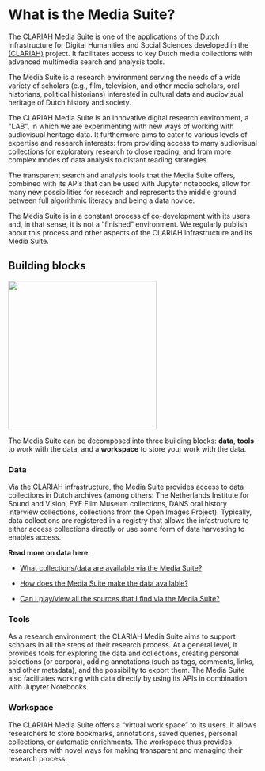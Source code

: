 # What is the Media Suite?

The CLARIAH Media Suite is one of the applications of the Dutch infrastructure for Digital Humanities and Social Sciences developed in the [(CLARIAH)](https://clariah.nl/) project. It facilitates access to key Dutch media collections with advanced multimedia search and analysis tools.

The Media Suite is a research environment serving the needs of a wide variety of scholars (e.g., film, television, and other media scholars, oral historians, political historians) interested in cultural data and audiovisual heritage of Dutch history and society.

The CLARIAH Media Suite is an innovative digital research environment, a "LAB", in which we are experimenting with new ways of working with audiovisual heritage data. It furthermore aims to cater to various levels of expertise and research interests: from providing access to many audiovisual collections for exploratory research to close reading; and from more complex modes of data analysis to distant reading strategies. 

The transparent search and analysis tools that the Media Suite offers, combined with its APIs that can be used with Jupyter notebooks, allow for many new possibilities for research and represents the middle ground between full algorithmic literacy and being a data novice. 

The Media Suite is in a constant process of co-development with its users and, in that sense, it is not a “finished” environment. We regularly publish about this process and other aspects of the CLARIAH infrastructure and its Media Suite. 

## Building blocks

<img src="https://raw.githubusercontent.com/CLARIAH/mediasuite-info/master/docs/_images/media-suite-illustration.png" width=300/>

The Media Suite can be decomposed into three building blocks: **data**, **tools** to work with the data, and a **workspace** to store your work with the data.

### Data

Via the CLARIAH infrastructure, the Media Suite provides access to data collections in Dutch archives (among others: The Netherlands Institute for Sound and Vision, EYE Film Museum collections, DANS oral history interview collections, collections from the Open Images Project). Typically, data collections are registered in a registry that allows the infastructure to either access collections directly or use some form of data harvesting to enables access.

**Read more on data here**:

- [What collections/data are available via the Media Suite?](http://mediasuite.clariah.nl/documentation/faq/what-data)

- [How does the Media Suite make the data available?](http://mediasuite.clariah.nl/documentation/faq/how-data-is-made-available)

- [Can I play/view all the sources that I find via the Media Suite?](<http://mediasuite.clariah.nl/documentation/faq/can-play-view>)

### Tools

As a research environment, the CLARIAH Media Suite aims to support scholars in all the steps of their research process. At a general level, it provides tools for exploring the data and collections, creating personal selections (or corpora), adding annotations (such as tags, comments, links, and other metadata), and the possibility to export them. The Media Suite also facilitates working with data directly by using its APIs in combination with Jupyter Notebooks.

### Workspace

The CLARIAH Media Suite offers a “virtual work space” to its users. It allows researchers to store bookmarks, annotations, saved queries, personal collections, or automatic enrichments. The workspace thus provides researchers with novel ways for making transparent and managing their research process. 


